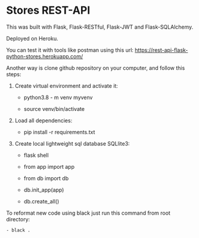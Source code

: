 # Stores REST-API
This was built with Flask, Flask-RESTful, Flask-JWT and Flask-SQLAlchemy.

Deployed on Heroku.

You can test it with tools like postman using this url: 
https://rest-api-flask-python-stores.herokuapp.com/

Another way is clone github repository on your computer, and follow this steps:
1. Create virtual environment and activate it:

    - python3.8 - m venv myvenv
    
    - source venv/bin/activate

2. Load all dependencies:

    - pip install -r requirements.txt

3. Create local lightweight sql database SQLlite3:

    - flask shell
    
    - from app import app
    
    - from db import db
    
    - db.init_app(app)
    
    - db.create_all()

To reformat new code using black just run this command from root directory:

    - black .